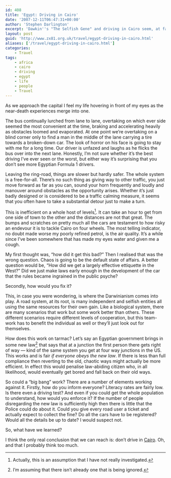 ```yaml
---
id: 408
title: 'Egypt: Driving in Cairo'
date: '2007-12-11T06:47:31+00:00'
author: 'Stephen Darlington'
excerpt: 'Dawkin''s "The Selfish Gene" and driving in Cairo seem, at face value, to have little in common. A little thought and only slightly twisted logic shows otherwise.'
layout: post
guid: 'http://www.zx81.org.uk/travel/egypt-driving-in-cairo.html'
aliases: ['/travel/egypt-driving-in-cairo.html']
categories:
    - Travel
tags:
    - africa
    - cairo
    - driving
    - egypt
    - life
    - people
    - Travel
---
```


As we approach the capital I feel my life hovering in front of my eyes as the near-death experiences merge into one.

The bus continually lurched from lane to lane, overtaking on which ever side seemed the most convenient at the time, braking and accelerating heavily as obstacles loomed and evaporated. At one point we’re overtaking on a blind corner only to find a man in the middle of the lane carrying a tire towards a broken-down car. The look of horror on his face is going to stay with me for a long time. Our driver is unfazed and laughs as he flicks the bus over into the next lane. Honestly, I’m not sure whether it’s the best driving I’ve ever seen or the worst, but either way it’s surprising that you don’t see more Egyptian Formula 1 drivers.

Leaving the ring-road, things are slower but hardly safer. The whole system is a free-for-all. There’s no such thing as giving way to other traffic, you just move forward as far as you can, sound your horn frequently and loudly and manouver around obstacles as the opportunity arises. Whether it’s just badly designed or is considered to be a traffic calming measure, it seems that you often have to take a substantial detour just to make a turn.

This is inefficient on a whole host of levels[^1]. It can take an hour to get from one side of town to the other and the distances are not that great. The bumps and scratches on pretty much all the cars are testament to how risky an endevour it is to tackle Cairo on four wheels. The most telling indicator, no doubt made worse my poorly refined petrol, is the air quality. It’s a while since I’ve been somewhere that has made my eyes water and given me a cough.

My first thought was, “how did it get this bad?” Then I realised that was the wrong question. Chaos is going to be the default state of affairs. A better question would be, “How did we get a largely effective ettiquette in the West?” Did we just make laws early enough in the development of the car that the rules became ingrained in the public psyche?

Secondly, how would you fix it?

This, in case you were wondering, is where the Darwinianism comes into play. A road system, at its root, is many independent and selfish entities all using the same resources for their own gain. Like a biological system, there are many scenarios that work but some work better than others. These different scenarios require different levels of cooperation, but this team-work has to benefit the individual as well or they’ll just look out for themselves.

How does this work on tarmac? Let’s say an Egyptian government brings in some new law[^2] that says that at a junction the first person there gets right of way — kind of the same system you get at four way junctions in the US. This works and is fair *if everyone obeys the new law*. If there is less than full compliance then reverting to the old, chaotic ways might actually be more efficient. In effect this would penalise law-abiding citizen who, in all likelihood, would eventually get bored and fall back on their old ways.

So could a “big bang” work? There are a number of elements working against it. Firstly, how do you inform everyone? Literacy rates are fairly low. Is there even a driving test? And even if you could get the whole population to understand, how would you enforce it? If the number of people disregarding the new law is sufficiently high then there is little that the Police could do about it. Could you give every road user a ticket and actually expect to collect the fine? Do all the cars have to be registered? Would all the details be up to date? I would suspect not.

So, what have we learned?

I think the only real conclusion that we can reach is: don’t drive in [Cairo](/travel/egypt-cairo.html). Oh, and that I probably think too much.
[^1]: Actually, this is an assumption that I have not really investigated.
[^2]: I’m assuming that there isn’t already one that is being ignored.
